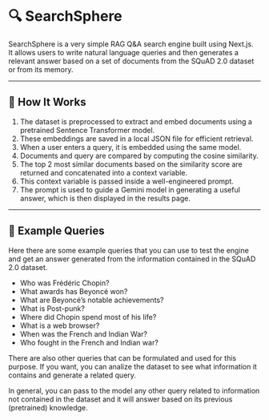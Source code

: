 # 🔍 SearchSphere

SearchSphere is a very simple RAG Q&A search engine built using Next.js.  
It allows users to write natural language queries and then generates a relevant answer based on a set of documents from the SQuAD 2.0 dataset or from its memory.

---

## 📌 How It Works

1. The dataset is preprocessed to extract and embed documents using a pretrained Sentence Transformer model.
2. These embeddings are saved in a local JSON file for efficient retrieval.
3. When a user enters a query, it is embedded using the same model.
4. Documents and query are compared by computing the cosine similarity.
5. The top 2 most similar documents based on the similarity score are returned and concatenated into a context variable.
6. This context variable is passed inside a well-engineered prompt.
7. The prompt is used to guide a Gemini model in generating a useful answer, which is then displayed in the results page.

---

## 💬 Example Queries

Here there are some example queries that you can use to test the engine and get an answer generated from the information contained in the SQuAD 2.0 dataset.

- Who was Frédéric Chopin?
- What awards has Beyoncé won?
- What are Beyoncé’s notable achievements?
- What is Post-punk?
- Where did Chopin spend most of his life?
- What is a web browser?
- When was the French and Indian War?
- Who fought in the French and Indian war?

There are also other queries that can be formulated and used for this purpose. If you want, you can analize the dataset to see what information it contains and generate a related query.

In general, you can pass to the model any other query related to information not contained in the dataset and it will answer based on its previous (pretrained) knowledge.
